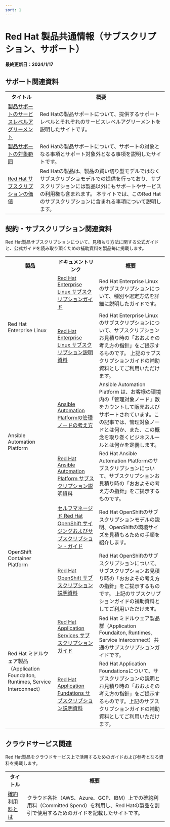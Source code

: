 ```yaml
---
sort: 1
---
```


# Red Hat 製品共通情報（サブスクリプション、サポート）

<b>
最終更新日：2024/1/17
</b>

## サポート関連資料

<table>
  <tr><!-- 行1（見出し）-->
    <th>タイトル</th><th>概要</th>
  </tr>

  <tr>
      <td><!--  リンク先  -->
      <a href="
        https://access.redhat.com/ja/support/offerings/production/sla
     " target="_blank" rel="noreferrer noopener">
        <!--  ドキュメント名  -->
        製品サポートのサービスレベルアグリーメント
      </a>
    </td>
    <td><!--  概要-->
      Red Hatの製品サポートについて、提供するサポートレベルとそれぞれのサービスレベルアグリーメントを説明したサイトです。
    </td>
  </tr>

  <tr>
      <td><!--  リンク先  -->
      <a href="
        https://access.redhat.com/ja/support/offerings/production/soc
     " target="_blank" rel="noreferrer noopener">
        <!--  ドキュメント名  -->
        製品サポートの対象範囲
      </a>
    </td>
    <td><!--  概要-->
      Red Hatの製品サポートについて、サポートの対象となる事項とサポート対象外となる事項を説明したサイトです。
    </td>
  </tr>

  <tr>
      <td><!--  リンク先  -->
      <a href="
        https://www.redhat.com/ja/about/value-of-subscription
     " target="_blank" rel="noreferrer noopener">
        <!--  ドキュメント名  -->
        Red Hat サブスクリプションの価値
      </a>
    </td>
    <td><!--  概要-->
      Red Hatの製品は、製品の買い切り型モデルではなくサブスクリプショモデルでの提供を行っており、サブスクリプションには製品以外にもサポートやサービスの利用権も含まれます。
      本サイトでは、このRed Hatのサブスクリプションに含まれる事項について説明します。
    </td>
  </tr>

</table>

## 契約・サブスクリプション関連資料

Red Hat製品サブスクリプションについて、見積もり方法に関する公式ガイドと、公式ガイドを読み取り頂くための補助資料を製品毎に掲載します。

<table>
  <tr><!-- 行1（見出し）-->
    <th>製品</th><th>ドキュメントリンク</th><th>概要</th>
  </tr>

  <tr>
    <td rowspan="2"><!--  製品  -->
    Red Hat Enterprise Linux
    </td>
    <td><!--  ドキュメントリンク -->
      <!--  リンク-->
      <a href="
        https://www.redhat.com/ja/resources/red-hat-enterprise-linux-subscription-guide
      " target="_blank" rel="noreferrer noopener">
      <!--  ドキュメント名  -->
        Red Hat Enterprise Linux サブスクリプションガイド
      </a>
    </td>
    <td><!--  gaiyou
    -->
      Red Hat Enterprise Linuxのサブスクリプションについて、種別や選定方法を詳細に説明したガイドです。
    </td>
  </tr>
  <tr>
    <td><!--  ドキュメントリンク -->
      <!--  リンク-->
      <a href="
        https://content.redhat.com/content/rhcc/us/en/assets/display.html?id=722d0c01-bfcc-4281-8406-e947baf66747
      " target="_blank" rel="noreferrer noopener">
      <!--  ドキュメント名  -->
        Red Hat Enterprise Linux サブスクリプション説明資料
      </a>
    </td>
    <td><!--  gaiyou
    -->
      Red Hat Enterprise Linuxのサブスクリプションについて、サブスクリプションお見積り時の「おおよその考え方の指針」をご提示するものです。 
      上記のサブスクリプションガイドの補助資料としてご利用いただけます。
    </td>
  </tr>

  <tr>
    <td rowspan="2"><!--  製品  -->
    Ansible Automation Platform
    </td>
    <td><!--  ドキュメントリンク -->
      <!--  リンク-->
      <a href="
        https://access.redhat.com/ja/articles/4908011
      " target="_blank" rel="noreferrer noopener">
      <!--  ドキュメント名  -->
        Ansible Automation Platformの管理ノードの考え方
      </a>
    </td>
    <td><!--  gaiyou
    -->
      Ansible Automation Platform は、お客様の環境内の「管理対象ノード」数をカウントして販売およびサポートされています。この記事では、管理対象ノードとは何か、また、この概念を取り巻くビジネスルールとは何かを定義します。
    </td>
  </tr>
  <tr>
    <td><!--  ドキュメントリンク -->
      <!--  リンク-->
      <a href="
        https://content.redhat.com/content/rhcc/us/en/assets/display.html?id=c0e72669-3ad6-4c7b-a756-c0317a9c9f5e
      " target="_blank" rel="noreferrer noopener">
      <!--  ドキュメント名  -->
        Red Hat Ansible Automation Platform サブスクリプション説明資料
      </a>
    </td>
    <td><!--  gaiyou
    -->
      Red Hat Ansible Automation Platformのサブスクリプションについて、サブスクリプションお見積り時の「おおよその考え方の指針」をご提示するものです。 
    </td>
  </tr>

  <tr>
    <td rowspan="2"><!--  製品  -->
    OpenShift Container Platform
    </td>
    <td><!--  ドキュメントリンク -->
      <!--  リンク-->
      <a href="
        https://www.redhat.com/ja/resources/self-managed-openshift-sizing-subscription-guide
      " target="_blank" rel="noreferrer noopener">
      <!--  ドキュメント名  -->
        セルフマネージド Red Hat OpenShift サイジングおよびサブスクリプション・ガイド
      </a>
    </td>
    <td><!--  gaiyou
    -->
      Red Hat OpenShiftのサブスクリプションモデルの説明、OpenShiftの環境サイズを見積もるための手順を紹介します。
    </td>
  </tr>
  <tr>
    <td><!--  ドキュメントリンク -->
      <!--  リンク-->
      <a href="
        https://content.redhat.com/content/rhcc/us/en/assets/display.html?id=25c86986-7533-446f-b789-94c1aa556749
      " target="_blank" rel="noreferrer noopener">
      <!--  ドキュメント名  -->
        Red Hat OpenShift サブスクリプション説明資料
      </a>
    </td>
    <td><!--  gaiyou
    -->
      Red Hat OpenShiftのサブスクリプションについて、サブスクリプションお見積り時の「おおよその考え方の指針」をご提示するものです。 上記のサブスクリプションガイドの補助資料としてご利用いただけます。
    </td>
  </tr>

  <tr>
    <td rowspan="2"><!--  製品  -->
    Red Hat ミドルウェア製品（Application Foundaiton, Runtimes, Service Interconnect）
    </td>
    <td><!--  ドキュメントリンク -->
      <!--  リンク-->
      <a href="
        https://www.redhat.com/ja/resources/application-services-subscription-guide-detail
      " target="_blank" rel="noreferrer noopener">
      <!--  ドキュメント名  -->
        Red Hat Application Services サブスクリプションガイド
      </a>
    </td>
    <td><!--  gaiyou
    -->
      Red Hat ミドルウェア製品群（Application Foundaiton, Runtimes, Service Interconnect）共通のサブスクリプションガイドです。
    </td>
  </tr>
  <tr>
    <td><!--  ドキュメントリンク -->
      <!--  リンク-->
      <a href="
        https://content.redhat.com/content/rhcc/us/en/assets/display.html?id=c8686fcd-0ef9-4f94-8771-18d0aee27ae0
      " target="_blank" rel="noreferrer noopener">
      <!--  ドキュメント名  -->
        Red Hat Application Fundations サブスクリプション説明資料
      </a>
    </td>
    <td><!--  gaiyou
    -->
      Red Hat Application Foundationsについて、サブスクリプションの説明とお見積り時の「おおよその考え方の指針」をご提示するものです。上記のサブスクリプションガイドの補助資料としてご利用いただけます。
    </td>
  </tr>

</table>

## クラウドサービス関連

Red Hat製品をクラウドサービス上で活用するためのガイドおよび参考となる資料を掲載します。

<table>
  <tr><!-- 行1（見出し）-->
    <th>タイトル</th><th>概要</th>
  </tr>

  <tr>
      <td><!--  リンク先  -->
      <a href="
        https://www.redhat.com/ja/topics/cloud/committed-spend
     " target="_blank" rel="noreferrer noopener">
        <!--  ドキュメント名  -->
        確約利用料とは
      </a>
    </td>
    <td><!--  概要-->
      クラウド各社（AWS、Azure、GCP、IBM）上での確約利用料（Committed Spend）を利用し、Red Hatの製品を割引で使用するためのガイドを記載したサイトです。
    </td>
  </tr>

</table>